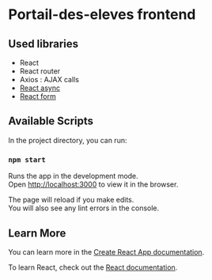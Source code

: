 # Portail-des-eleves frontend

## Used libraries

- React
- React router
- Axios : AJAX calls
- [React async](https://github.com/tannerlinsley/react-query)
- [React form](https://github.com/tannerlinsley/react-form)

## Available Scripts

In the project directory, you can run:

### `npm start`

Runs the app in the development mode.<br />
Open [http://localhost:3000](http://localhost:3000) to view it in the browser.

The page will reload if you make edits.<br />
You will also see any lint errors in the console.

## Learn More

You can learn more in the [Create React App documentation](https://facebook.github.io/create-react-app/docs/getting-started).

To learn React, check out the [React documentation](https://reactjs.org/).

